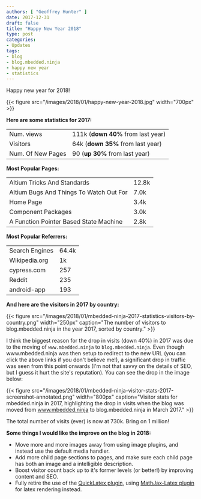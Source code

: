 ```yaml
---
authors: [ "Geoffrey Hunter" ]
date: 2017-12-31
draft: false
title: "Happy New Year 2018"
type: post
categories:
- Updates
tags:
- blog
- blog.mbedded.ninja
- happy new year
- statistics
---
```


<p>Happy new year for 2018!</p>

{{< figure src="/images/2018/01/happy-new-year-2018.jpg" width="700px" >}}

<p><b>Here are some statistics for 2017:</b></p>

<table>
  <tbody>
    <tr>
      <td>Num. views</td>
      <td>111k (<b>down 40%</b> from last year)</td>
    </tr>
    <tr>
      <td>Visitors</td>
      <td>64k (<b>down 35%</b> from last year)</td>
    </tr>
    <tr>
      <td>Num. Of New Pages</td>
      <td>90 (<b>up 30%</b> from last year)</td>
    </tr>
  </tbody>
</table>

<p><b>Most Popular Pages:</b></p>

<table>
  <tbody>
    <tr>
      <td>Altium Tricks And Standards</td>
      <td>12.8k</td>
    </tr>
    <tr>
      <td>Altium Bugs And Things To Watch Out For</td>
      <td>7.0k</td>
    </tr>
    <tr>
      <td>Home Page</td>
      <td>3.4k</td>
    </tr>
    <tr>
      <td>Component Packages</td>
      <td>3.0k</td>
    </tr>
    <tr>
      <td>A Function Pointer Based State Machine</td>
      <td>2.8k</td>
    </tr>
  </tbody>
</table>

<p><b>Most Popular Referrers:</b></p>

<table>
  <tbody>
    <tr>
      <td>Search Engines</td>
      <td>64.4k</td>
    </tr>
    <tr>
      <td>Wikipedia.org</td>
      <td>1k</td>
    </tr>
    <tr>
      <td>cypress.com</td>
      <td>257
      </td>
    </tr>
    <tr>
      <td>Reddit</td>
      <td>235</td>
    </tr>
    <tr>
      <td>android-app</td>
      <td>193</td>
    </tr>
  </tbody>
</table>

<p><b>And here are the visitors in 2017 by country:</b></p>

{{< figure src="/images/2018/01/mbedded-ninja-2017-statistics-visitors-by-country.png" width="250px" caption="The number of visitors to blog.mbedded.ninja in the year 2017, sorted by country."  >}}

<p>I think the biggest reason for the drop in visits (down 40%) in 2017 was due to the moving of
  <code>www.mbedded.ninja</code> to <code>blog.mbedded.ninja</code>. Even though www.mbedded.ninja was then setup
  to redirect to the new URL (you can click the above links if you don't believe me!), a significant drop in traffic was
  seen from this point onwards (I'm not that savvy on the details of SEO, but I guess it hurt the site's reputation).
  You can see the drop in the image below:</p>

{{< figure src="/images/2018/01/mbedded-ninja-visitor-stats-2017-screenshot-annotated.png" width="800px" caption="Visitor stats for mbedded.ninja in 2017, highlighting the drop in visits when the blog was moved from www.mbedded.ninja to blog.mbedded.ninja in March 2017."  >}}

<p>The total number of visits (ever) is now at 730k. Bring on 1 million!</p>

<p><b>Some things I would like the improve on the blog in 2018:</b></p>

<ul>
  <li>Move more and more images away from using image plugins, and instead use the default media handler.</li>
  <li>Add more child page sections to pages, and make sure each child page has both an image and a intelligible
    description.</li>
  <li>Boost visitor count back up to it's former levels (or better!) by improving content and SEO.</li>
  <li>Fully retire the use of the <a href="https://wordpress.org/plugins/wp-quicklatex/">QuickLatex plugin</a>, using
    <a href="https://en-ca.wordpress.org/plugins/mathjax-latex/">MathJax-Latex plugin</a> for latex rendering instead.</li>
</ul>